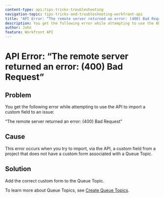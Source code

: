 ```yaml
---
content-type: api;tips-tricks-troubleshooting
navigation-topic: tips-tricks-and-troubleshooting-workfront-api
title: "API Error: “The remote server returned an error: (400) Bad Request”"
description: You get the following error while attempting to use the API to import a custom field to an issue - EDIT ME.
author: John
feature: Workfront API
---
```


# API Error: “The remote server returned an error: (400) Bad Request”

## Problem

You get the following error while attempting to use the API to import a custom field&nbsp;to an issue:

“The remote server returned an error: (400) Bad Request”

## Cause

This error occurs when you try to import, via the API, a custom field from a project that does not have a custom form associated with a Queue Topic.&nbsp;&nbsp;

## Solution

Add the correct custom form to the Queue Topic.

To learn more about Queue Topics, see [Create Queue Topics](../../manage-work/requests/create-and-manage-request-queues/create-queue-topics.md).
